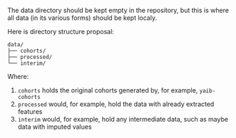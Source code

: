 The data directory should be kept empty in the repository, but this is where all data (in its various forms) should be kept localy.

Here is directory structure proposal:

```
data/
├── cohorts/
├── processed/
└── interim/
```

Where:
1. `cohorts` holds the original cohorts generated by, for example, `yaib-cohorts`
2. `processed` would, for example, hold the data with already extracted features
3. `interim` would, for example, hold any intermediate data, such as maybe data with imputed values